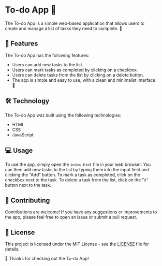 # To-do App :memo:

The To-do App is a simple web-based application that allows users to create and manage a list of tasks they need to complete. 📝

## 🚀 Features

The To-do App has the following features:

- Users can add new tasks to the list.
- Users can mark tasks as completed by clicking on a checkbox.
- Users can delete tasks from the list by clicking on a delete button.
- The app is simple and easy to use, with a clean and minimalist interface. 🧹

## 🛠️ Technology

The To-do App was built using the following technologies:

- HTML
- CSS
- JavaScript

## 💻 Usage

To use the app, simply open the `index.html` file in your web browser. You can then add new tasks to the list by typing them into the input field and clicking the "Add" button. To mark a task as completed, click on the checkbox next to the task. To delete a task from the list, click on the "x" button next to the task.

## 🤝 Contributing

Contributions are welcome! If you have any suggestions or improvements to the app, please feel free to open an issue or submit a pull request.

## 📝 License

This project is licensed under the MIT License - see the [LICENSE](LICENSE) file for details.

👀 Thanks for checking out the To-do App!